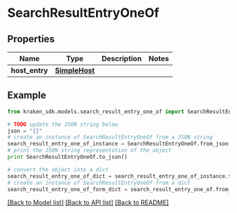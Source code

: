 # SearchResultEntryOneOf


## Properties
Name | Type | Description | Notes
------------ | ------------- | ------------- | -------------
**host_entry** | [**SimpleHost**](SimpleHost.md) |  | 

## Example

```python
from kraken_sdk.models.search_result_entry_one_of import SearchResultEntryOneOf

# TODO update the JSON string below
json = "{}"
# create an instance of SearchResultEntryOneOf from a JSON string
search_result_entry_one_of_instance = SearchResultEntryOneOf.from_json(json)
# print the JSON string representation of the object
print SearchResultEntryOneOf.to_json()

# convert the object into a dict
search_result_entry_one_of_dict = search_result_entry_one_of_instance.to_dict()
# create an instance of SearchResultEntryOneOf from a dict
search_result_entry_one_of_form_dict = search_result_entry_one_of.from_dict(search_result_entry_one_of_dict)
```
[[Back to Model list]](../README.md#documentation-for-models) [[Back to API list]](../README.md#documentation-for-api-endpoints) [[Back to README]](../README.md)


